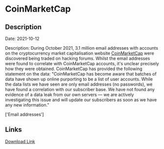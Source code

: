 # CoinMarketCap

## Description

Date: 2021-10-12

Description:
During October 2021, 3.1 million email addresses with accounts on the cryptocurrency market capitalisation website <a href="https://coinmarketcap.com/" target="_blank" rel="noopener">CoinMarketCap</a> were discovered being traded on hacking forums. Whilst the email addresses were found to correlate with CoinMarketCap accounts, it's unclear precisely how they were obtained. CoinMarketCap has provided the following statement on the data: &quot;CoinMarketCap has become aware that batches of data have shown up online purporting to be a list of user accounts. While the data lists we have seen are only email addresses (no passwords), we have found a correlation with our subscriber base. We have not found any evidence of a data leak from our own servers — we are actively investigating this issue and will update our subscribers as soon as we have any new information.&quot;


['Email addresses']

## Links

[Download Link](https://link-to.net/1229997/204.70198027139298/dynamic/?r=aHR0cHM6Ly93d3cubWVkaWFmaXJlLmNvbS92aWV3L1p3RVVNbkxEOEc3UXF5bS9jb2lubWFya2V0Y2FwLmNvbS9maWxl)